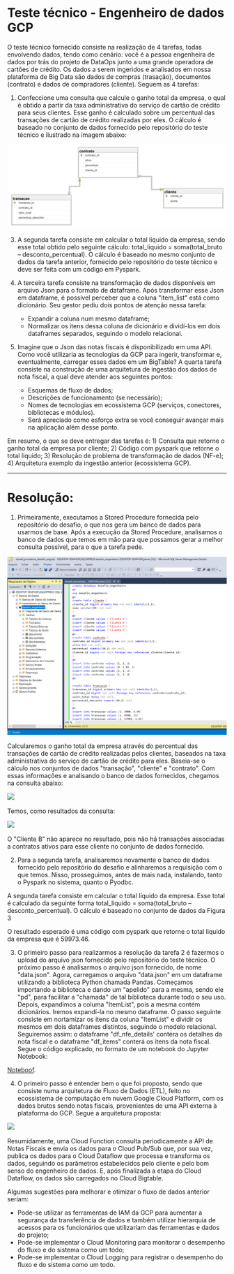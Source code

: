 # Teste técnico - Engenheiro de dados GCP

O teste técnico fornecido consiste na realização de 4 tarefas, todas envolvendo dados, tendo como cenário: você é a pessoa engenheira de dados por trás do projeto de DataOps junto a uma grande operadora de cartões de crédito. Os dados a serem ingeridos e analisados em nossa plataforma de Big Data são dados de compras (trasação), documentos (contrato) e dados de compradores (cliente). Seguem as 4 tarefas:

1) Confeccione uma consulta que calcule o ganho total da empresa, o qual é obtido a partir da taxa administrativa do serviço de cartão de crédito para seus clientes. Esse ganho é calculado sobre um percentual das transações de cartão de crédito realizadas por eles. O cálculo é baseado no conjunto de dados fornecido pelo repositório do teste técnico e ilustrado na imagem abaixo:

<img src="images/FIgura 1.png">

3) A segunda tarefa consiste em calcular o total líquido da empresa, sendo esse total obtido pelo seguinte cálculo: total_liquido = soma(total_bruto – desconto_percentual). O cálculo é baseado no mesmo conjunto de dados da tarefa anterior, fornecido pelo repositório do teste técnico e deve ser feita com um código em Pyspark.

4) A terceira tarefa consiste na transformação de dados disponíveis em arquivo Json para o formato de dataframe. Após transformar esse Json em dataframe, é possível perceber que a coluna "item_list" está como dicionário. Seu gestor pediu dois pontos de atenção nessa tarefa:

   - Expandir a coluna num mesmo dataframe;
   - Normalizar os itens dessa coluna de dicionário e dividí-los em dois dataframes separados, seguindo o modelo relacional.

5) Imagine que o Json das notas fiscais é disponibilizado em uma API. Como você utilizaria as tecnologias da GCP para ingerir, transformar e, eventualmente, carregar esses dados em um BigTable? A quarta tarefa consiste na construção de uma arquitetura de ingestão dos dados de nota fiscal, a qual deve atender aos seguintes pontos:

   - Esquemas de fluxo de dados;
   - Descrições de funcionamento (se necessário);
   - Nomes de tecnologias em ecossistema GCP (serviços, conectores, bibliotecas e módulos).
   - Será apreciado como esforço extra se você conseguir avançar mais na aplicação além desse ponto.

Em resumo, o que se deve entregar das tarefas é:
       1) Consulta que retorne o ganho total da empresa por cliente;
       2) Código com pyspark que retorne o total liquido;
       3) Resolução de problema de transformação de dados (NF-e);
       4) Arquitetura exemplo da ingestão anterior (ecossistema GCP).

--------------------------------------------------------------------------------------------------------------------------------------------------------------------

# Resolução:

1) Primeiramente, executamos a Stored Procedure fornecida pelo repositório do desafio, o que nos gera um banco de dados para usarmos de base. Após a execução da Stored Procedure, analisamos o banco de dados que temos em mão para que possamos gerar a melhor consulta possível, para o que a tarefa pede.

<img src="images/figura_stored_procedure.png">

Calcularemos o ganho total da empresa através do percentual das transações de cartão de crédito realizadas pelos clientes, baseados na taxa administrativa do serviço de cartão de crédito para eles. Baseia-se o cálculo nos conjuntos de dados "transação", "cliente" e "contrato".
Com essas informações e analisando o banco de dados fornecidos, chegamos na consulta abaixo:

<img src="mages/figura_query.png">

Temos, como resultados da consulta:

<img src="images/resultado_query.png">

O "Cliente B" não aparece no resultado, pois não há transações associadas a contratos ativos para esse cliente no conjunto de dados fornecido.

2) Para a segunda tarefa, analisaremos novamente o banco de dados fornecido pelo repositório do desafio e alinharemos a requisição com o que temos. Nisso, prosseguimos, antes de mais nada, instalando, tanto o Pyspark no sistema, quanto o Pyodbc.





A segunda tarefa consiste em calcular o total líquido da empresa. Esse total é calculado da seguinte forma total_liquido = soma(total_bruto – desconto_percentual). O cálculo é baseado no conjunto de dados da Figura 3

O resultado esperado é uma código com pyspark que retorne o total liquido da empresa que é 59973.46.

3) O primeiro passo para realizarmos a resolução da tarefa 2 é fazermos o upload do arquivo json fornecido pelo repositório do teste técnico. O próximo passo é analisarmos o arquivo json fornecido, de nome "data.json".
Agora, carregamos o arquivo "data.json" em um dataframe utilizando a biblioteca Python chamada Pandas. Começamos importando a biblioteca e dando um "apelido" para a mesma, sendo ele "pd", para facilitar a "chamada" de tal biblioteca durante todo o seu uso. Depois, expandimos a columa "ItemList", pois a mesma contém dicionários. Iremos expandí-la no mesmo dataframe.
O passo seguinte consiste em nortamizar os itens da coluna "ItemList" e dividir os mesmos em dois dataframes distintos, seguindo o modelo relacional. Seguiremos assim: o dataframe "df_nfe_details' contéra os detalhes da nota fiscal e o dataframe "df_items" conterá os itens da nota fiscal. Segue o código explicado, no formato de um notebook do Jupyter Notebook:

<a href="json_to_df.Ipynb">Noteboof</a>.

4) O primeiro passo é entender bem o que foi proposto, sendo que consiste numa arquitetura de Fluxo de Dados (ETL), feito no ecossistema de computação em nuvem Google Cloud Platform, com os dados brutos sendo notas fiscais, provenientes de uma API externa à plataforma do GCP. Segue a arquitetura proposta:
  
<img src="Arquitetura_API_NF_GCP.png">

Resumidamente, uma Cloud Function consulta periodicamente a API de Notas Fiscais e envia os dados para o Cloud Pub/Sub que, por sua vez, publica os dados para o Cloud Dataflow que processa e transforma os dados, seguindo os parâmetros estabelecidos pelo cliente e pelo bom senso do engenheiro de dados. E, após finalizada a etapa do Cloud Dataflow, os dados são carregados no Cloud Bigtable.

Algumas sugestões para melhorar e otimizar o fluxo de dados anterior seriam:

   - Pode-se utilizar as ferramentas de IAM da GCP para aumentar a segurança da transferência de dados e também utilizar hierarquia de acessos para os funcionários que utilizaríam das ferramentas e dados do projeto;
   - Pode-se implementar o Cloud Monitoring para monitorar o desempenho do fluxo e do sistema como um todo;
   - Pode-se implementar o Cloud Logging para registrar o desempenho do fluxo e do sistema como um todo.
